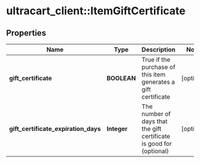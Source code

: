 # ultracart_client::ItemGiftCertificate

## Properties
Name | Type | Description | Notes
------------ | ------------- | ------------- | -------------
**gift_certificate** | **BOOLEAN** | True if the purchase of this item generates a gift certificate | [optional] 
**gift_certificate_expiration_days** | **Integer** | The number of days that the gift certificate is good for (optional) | [optional] 


